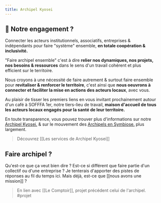 ```yaml
---
title: Archipel Kyosei
---
```


## 👐 Notre engagement ?

Connecter les acteurs institutionnels, associatifs, entreprises & indépendants pour faire "système" ensemble, **en totale coopération & inclusivité.**

"Faire archipel ensemble" c'est à dire **relier nos dynamiques, nos projets, nos besoins & ressources** dans le sens d'un travail cohérent et plus efficient sur le territoire.

Nous croyons à une nécessité de faire autrement & surtout faire ensemble pour **revitaliser & renforcer le territoire**, c'est ainsi que **nous oeuvrons à connecter et faciliter la mise en actions des acteurs locaux**, avec vous.

Au plaisir de tisser les premiers liens en vous invitant prochainement autour d'un café à SOFFFA 1er, notre tiers-lieu de travail, **maison d'accueil de tous les acteurs locaux engagés pour la santé de leur territoire.**

En toute transparence, vous pouvez trouver plus d'informations sur notre [Archipel Kyosei.](https://www.notion.so/Archipel-Kyosei-93368e15506643e7ade9038e915c5858) & sur le mouvement des  [Archipels en Symbiose.](https://www.notion.so/Archipels-en-Symbiose-943edbd316454f6aa0f4800e9081cac6) plus largement.

> Découvrez [[Les services de Archipel Kyosei]]

## Faire archipel ?
Qu'est-ce que ça veut bien dire ? Est-ce si différent que faire partie d'un collectif ou d'une entreprise ? Je tenterais d'apporter des pistes de réponses au fil du temps ici.
Mais déjà, est-ce que [[nous avons une mission]] ?

> En lien avec [[Le Comptoir]], projet précédent celui de l'archipel. #projet 
